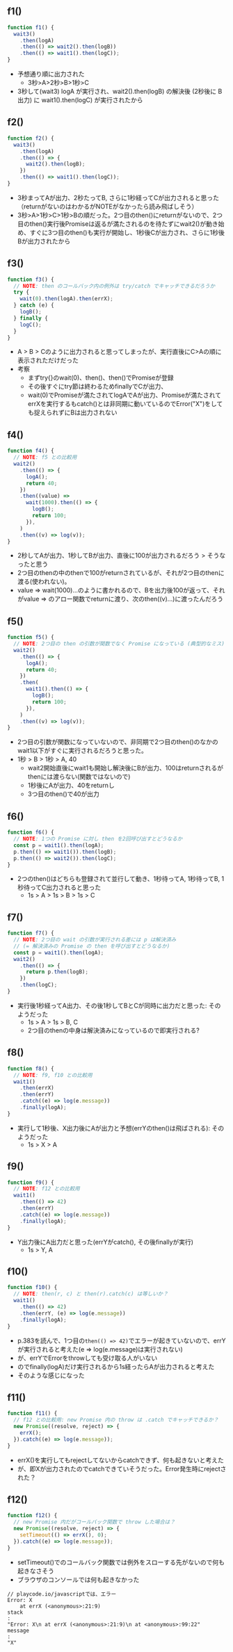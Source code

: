 ## f1()

```js
function f1() {
  wait3()
    .then(logA)
    .then(() => wait2().then(logB))
    .then(() => wait1().then(logC));
}
```

- 予想通り順に出力された
  - 3秒>A>2秒>B>1秒>C
- 3秒して(wait3) logA が実行され、wait2().then(logB) の解決後 (2秒後に B 出力) に wait1().then(logC) が実行されたから

## f2()

```js
function f2() {
  wait3()
    .then(logA)
    .then(() => {
      wait2().then(logB);
    })
    .then(() => wait1().then(logC));
}
```

- 3秒まってAが出力、2秒たってB, さらに1秒経ってCが出力されると思った（returnがないのはわかるがNOTEがなかったら読み飛ばしそう）
- 3秒>A>1秒>C>1秒>Bの順だった。2つ目のthen()にreturnがないので、2つ目のthen()実行後Promiseは返るが満たされるのを待たずにwait2()が動き始め、すぐに3つ目のthen()も実行が開始し、1秒後Cが出力され、さらに1秒後Bが出力されたから

## f3()

```js
function f3() {
  // NOTE: then のコールバック内の例外は try/catch でキャッチできるだろうか
  try {
    wait(0).then(logA).then(errX);
  } catch (e) {
    logB();
  } finally {
    logC();
  }
}
```

- A > B > Cのように出力されると思ってしまったが、実行直後にC>Aの順に表示されただけだった
- 考察
  - まずtry{}のwait(0)、then()、then()でPromiseが登録
  - その後すぐにtry節は終わるためfinallyでCが出力、
  - wait(0)でPromiseが満たされてlogAでAが出力、Promiseが満たされてerrXを実行するもcatch()とは非同期に動いているのでError("X")をしても捉えられずにBは出力されない

## f4()

```js
function f4() {
  // NOTE: f5 との比較用
  wait2()
    .then(() => {
      logA();
      return 40;
    })
    .then((value) =>
      wait(1000).then(() => {
        logB();
        return 100;
      }),
    )
    .then((v) => log(v));
}
```

- 2秒してAが出力、1秒してBが出力、直後に100が出力されるだろう > そうなったと思う
- 2つ目のthenの中のthenで100がreturnされているが、それが2つ目のthenに渡る(使われない)。
- value => wait(1000)...のように書かれるので、Bを出力後100が返って、それがvalue => のアロー関数でreturnに渡り、次のthen((v)...)に渡ったんだろう

## f5()

```js
function f5() {
  // NOTE: 2つ目の then の引数が関数でなく Promise になっている (典型的なミス)
  wait2()
    .then(() => {
      logA();
      return 40;
    })
    .then(
      wait1().then(() => {
        logB();
        return 100;
      }),
    )
    .then((v) => log(v));
}
```

- 2つ目の引数が関数になっていないので、非同期で2つ目のthen()のなかのwait1以下がすぐに実行されるだろうと思った。
- 1秒 > B > 1秒 > A, 40
  - wait2開始直後にwait1も開始し解決後にBが出力、100はreturnされるがthenには渡らない(関数ではないので)
  - 1秒後にAが出力、40をreturnし
  - 3つ目のthen()で40が出力

## f6()

```js
function f6() {
  // NOTE: 1つの Promise に対し then を2回呼び出すとどうなるか
  const p = wait1().then(logA);
  p.then(() => wait1()).then(logB);
  p.then(() => wait2()).then(logC);
}
```

- 2つのthen()はどちらも登録されて並行して動き、1秒待ってA, 1秒待ってB, 1秒待ってC出力されると思った
  - 1s > A > 1s > B > 1s > C

## f7()

```js
function f7() {
  // NOTE: 2つ目の wait の引数が実行される差には p は解決済み
  // (= 解決済みの Promise の then を呼び出すとどうなるか)
  const p = wait1().then(logA);
  wait2()
    .then(() => {
      return p.then(logB);
    })
    .then(logC);
}
```

- 実行後1秒経ってA出力、その後1秒してBとCが同時に出力だと思った: そのようだった
  - 1s > A > 1s > B, C
  - 2つ目のthenの中身は解決済みになっているので即実行される?

## f8()

```js
function f8() {
  // NOTE: f9, f10 との比較用
  wait1()
    .then(errX)
    .then(errY)
    .catch((e) => log(e.message))
    .finally(logA);
}
```

- 実行して1秒後、X出力後にAが出力と予想(errYのthen()は飛ばされる): そのようだった
  - 1s > X > A

## f9()

```js
function f9() {
  // NOTE: f12 との比較用
  wait1()
    .then(() => 42)
    .then(errY)
    .catch((e) => log(e.message))
    .finally(logA);
}
```

- Y出力後にA出力だと思った(errYがcatch(), その後finallyが実行)
  - 1s > Y, A

## f10()

```js
function f10() {
  // NOTE: then(r, c) と then(r).catch(c) は等しいか？
  wait1()
    .then(() => 42)
    .then(errY, (e) => log(e.message))
    .finally(logA);
}
```

- p.383を読んで、1つ目の`then(() => 42)`でエラーが起きていないので、errYが実行されると考えた(e => log(e.message)は実行されない)
- が、errYでErrorをthrowしても受け取る人がいない
- のでfinally(logA)だけ実行されるから1s経ったらAが出力されると考えた
- そのような感じになった

## f11()

```js
function f11() {
  // f12 との比較用: new Promise 内の throw は .catch でキャッチできるか？
  new Promise((resolve, reject) => {
    errX();
  }).catch((e) => log(e.message));
}
```

- errX()を実行してもrejectしてないからcatchできず、何も起きないと考えた
- が、即Xが出力されたのでcatchできていそうだった。Error発生時にrejectされた？

## f12()

```js
function f12() {
  // new Promise 内だがコールバック関数で throw した場合は？
  new Promise((resolve, reject) => {
    setTimeout(() => errX(), 0);
  }).catch((e) => log(e.message));
}
```

- setTimeout()でのコールバック関数では例外をスローする先がないので何も起きなさそう
- ブラウザのコンソールでは何も起きなかった

```
// playcode.io/javascriptでは、エラー
Error: X
    at errX (<anonymous>:21:9)
stack
:
"Error: X\n at errX (<anonymous>:21:9)\n at <anonymous>:99:22"
message
:
"X"
```
